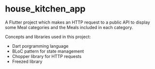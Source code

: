 # house_kitchen_app

A Flutter project which makes an HTTP request to a public API to display some Meal categories and the Meals included in each category.

Concepts and libraries used in this project:
- Dart porgramming language
- BLoC pattern for state management
- Chopper library for HTTP requests
- Freezed library
